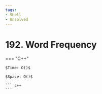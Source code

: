 ```yaml
---
tags:
- Shell
- Unsolved
---
```



# 192. Word Frequency

=== "C++"

    $Time: O()$

    $Space: O()$

    ``` c++
    ```